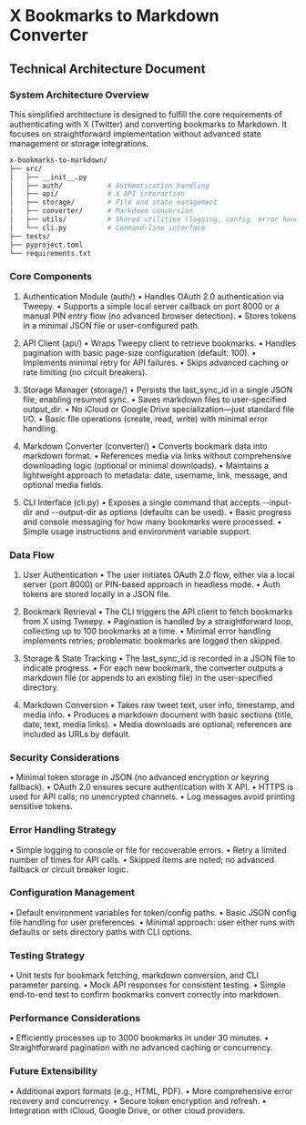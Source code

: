 # X Bookmarks to Markdown Converter
## Technical Architecture Document

### System Architecture Overview

This simplified architecture is designed to fulfill the core requirements of authenticating with X (Twitter) and converting bookmarks to Markdown. It focuses on straightforward implementation without advanced state management or storage integrations.

```bash
x-bookmarks-to-markdown/
├── src/
│   ├── __init__.py
│   ├── auth/           # Authentication handling
│   ├── api/            # X API interaction
│   ├── storage/        # File and state management
│   ├── converter/      # Markdown conversion
│   ├── utils/          # Shared utilities (logging, config, error handling)
│   └── cli.py          # Command-line interface
├── tests/
├── pyproject.toml
└── requirements.txt
```

### Core Components

1. Authentication Module (auth/)
   • Handles OAuth 2.0 authentication via Tweepy.
   • Supports a simple local server callback on port 8000 or a manual PIN entry flow (no advanced browser detection).
   • Stores tokens in a minimal JSON file or user-configured path.

2. API Client (api/)
   • Wraps Tweepy client to retrieve bookmarks.
   • Handles pagination with basic page-size configuration (default: 100).
   • Implements minimal retry for API failures.
   • Skips advanced caching or rate limiting (no circuit breakers).

3. Storage Manager (storage/)
   • Persists the last_sync_id in a single JSON file, enabling resumed sync.
   • Saves markdown files to user-specified output_dir.
   • No iCloud or Google Drive specialization—just standard file I/O.
   • Basic file operations (create, read, write) with minimal error handling.

4. Markdown Converter (converter/)
   • Converts bookmark data into markdown format.
   • References media via links without comprehensive downloading logic (optional or minimal downloads).
   • Maintains a lightweight approach to metadata: date, username, link, message, and optional media fields.

5. CLI Interface (cli.py)
   • Exposes a single command that accepts --input-dir and --output-dir as options (defaults can be used).
   • Basic progress and console messaging for how many bookmarks were processed.
   • Simple usage instructions and environment variable support.

### Data Flow

1. User Authentication
   • The user initiates OAuth 2.0 flow, either via a local server (port 8000) or PIN-based approach in headless mode.
   • Auth tokens are stored locally in a JSON file.

2. Bookmark Retrieval
   • The CLI triggers the API client to fetch bookmarks from X using Tweepy.
   • Pagination is handled by a straightforward loop, collecting up to 100 bookmarks at a time.
   • Minimal error handling implements retries; problematic bookmarks are logged then skipped.

3. Storage & State Tracking
   • The last_sync_id is recorded in a JSON file to indicate progress.
   • For each new bookmark, the converter outputs a markdown file (or appends to an existing file) in the user-specified directory.

4. Markdown Conversion
   • Takes raw tweet text, user info, timestamp, and media info.
   • Produces a markdown document with basic sections (title, date, text, media links).
   • Media downloads are optional; references are included as URLs by default.

### Security Considerations

• Minimal token storage in JSON (no advanced encryption or keyring fallback).
• OAuth 2.0 ensures secure authentication with X API.
• HTTPS is used for API calls; no unencrypted channels.
• Log messages avoid printing sensitive tokens.

### Error Handling Strategy

• Simple logging to console or file for recoverable errors.
• Retry a limited number of times for API calls.
• Skipped items are noted; no advanced fallback or circuit breaker logic.

### Configuration Management

• Default environment variables for token/config paths.
• Basic JSON config file handling for user preferences.
• Minimal approach: user either runs with defaults or sets directory paths with CLI options.

### Testing Strategy

• Unit tests for bookmark fetching, markdown conversion, and CLI parameter parsing.
• Mock API responses for consistent testing.
• Simple end-to-end test to confirm bookmarks convert correctly into markdown.

### Performance Considerations

• Efficiently processes up to 3000 bookmarks in under 30 minutes.
• Straightforward pagination with no advanced caching or concurrency.

### Future Extensibility

• Additional export formats (e.g., HTML, PDF).
• More comprehensive error recovery and concurrency.
• Secure token encryption and refresh.
• Integration with iCloud, Google Drive, or other cloud providers.

